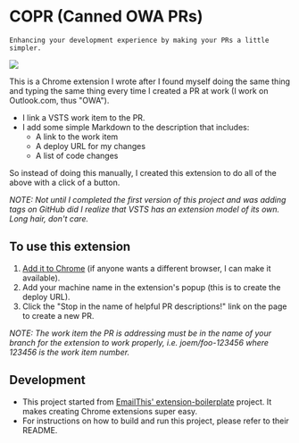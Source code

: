 # COPR (Canned OWA PRs)

    Enhancing your development experience by making your PRs a little simpler.

![](https://media.giphy.com/media/10nMEclFWTPCp2/giphy.gif)

This is a Chrome extension I wrote after I found myself doing the same thing and typing the same thing every time I created a PR at work (I work on Outlook.com, thus "OWA").

- I link a VSTS work item to the PR.
- I add some simple Markdown to the description that includes:
  - A link to the work item
  - A deploy URL for my changes
  - A list of code changes

So instead of doing this manually, I created this extension to do all of the above with a click of a button.

*NOTE: Not until I completed the first version of this project and was adding tags on GitHub did I realize that VSTS has an extension model of its own. Long hair, don't care.*

## To use this extension
1. [Add it to Chrome](https://chrome.google.com/webstore/detail/copr/chobboogacobhpeihbbanjfgdkljapin?hl=en) (if anyone wants a different browser, I can make it available).
2. Add your machine name in the extension's popup (this is to create the deploy URL).
3. Click the "Stop in the name of helpful PR descriptions!" link on the page to create a new PR.

*NOTE: The work item the PR is addressing must be in the name of your branch for the extension to work properly, i.e. joem/foo-123456 where 123456 is the work item number.*

## Development
- This project started from [EmailThis' extension-boilerplate](https://github.com/EmailThis/extension-boilerplate) project. It makes creating Chrome extensions super easy.
- For instructions on how to build and run this project, please refer to their README.